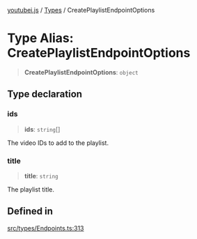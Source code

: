 [youtubei.js](../../../README.md) / [Types](../README.md) / CreatePlaylistEndpointOptions

# Type Alias: CreatePlaylistEndpointOptions

> **CreatePlaylistEndpointOptions**: `object`

## Type declaration

### ids

> **ids**: `string`[]

The video IDs to add to the playlist.

### title

> **title**: `string`

The playlist title.

## Defined in

[src/types/Endpoints.ts:313](https://github.com/LuanRT/YouTube.js/blob/eb21af33db708f0355f4fb15881f5d4fabc7b06c/src/types/Endpoints.ts#L313)
